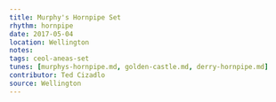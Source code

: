 ```yaml
---
title: Murphy's Hornpipe Set
rhythm: hornpipe
date: 2017-05-04
location: Wellington
notes:
tags: ceol-aneas-set 
tunes: [murphys-hornpipe.md, golden-castle.md, derry-hornpipe.md]
contributor: Ted Cizadlo
source: Wellington
---
```

